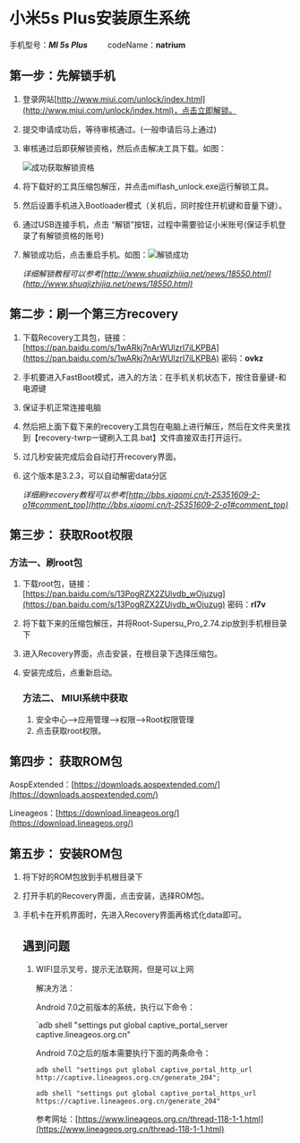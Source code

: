 # 小米5s Plus安装原生系统

手机型号：***MI 5s Plus***&emsp; &emsp; codeName：**natrium**

## 第一步：先解锁手机 

1. 登录网站[http://www.miui.com/unlock/index.html](http://www.miui.com/unlock/index.html)，点击立即解锁。

2. 提交申请成功后，等待审核通过。(一般申请后马上通过)

3. 审核通过后即获解锁资格，然后点击解决工具下载。如图：

   ![成功获取解锁资格](https://raw.githubusercontent.com/puppet16/puppet16.github.io/master/picture/blogPic/shua1.png)

4. 将下载好的工具压缩包解压，并点击miflash_unlock.exe运行解锁工具。

5. 然后设置手机进入Bootloader模式（关机后，同时按住开机键和音量下键）。

6. 通过USB连接手机，点击 “解锁”按钮，过程中需要验证小米账号(保证手机登录了有解锁资格的账号)

7. 解锁成功后，点击重启手机。如图：![解锁成功](https://raw.githubusercontent.com/puppet16/puppet16.github.io/master/picture/blogPic/shua2.png)

   *详细解锁教程可以参考[http://www.shuajizhijia.net/news/18550.html](http://www.shuajizhijia.net/news/18550.html)*

## 第二步：刷一个第三方recovery

1. 下载Recovery工具包，链接：[https://pan.baidu.com/s/1wARkj7nArWUlzrI7iLKPBA](https://pan.baidu.com/s/1wARkj7nArWUlzrI7iLKPBA) 密码：**ovkz**

2. 手机要进入FastBoot模式，进入的方法：在手机关机状态下，按住音量键-和电源键

3. 保证手机正常连接电脑

4. 然后把上面下载下来的recovery工具包在电脑上进行解压，然后在文件夹里找到【recovery-twrp一键刷入工具.bat】文件直接双击打开运行。

5. 过几秒安装完成后会自动打开recovery界面。

6. 这个版本是3.2.3，可以自动解密data分区

   *详细刷recovery教程可以参考[http://bbs.xiaomi.cn/t-25351609-2-o1#comment_top](http://bbs.xiaomi.cn/t-25351609-2-o1#comment_top)*

## 第三步： 获取Root权限

### 方法一、刷root包

1. 下载root包，链接：[https://pan.baidu.com/s/13PogRZX2ZUivdb_wOjuzug](https://pan.baidu.com/s/13PogRZX2ZUivdb_wOjuzug) 密码：**rl7v**

2. 将下载下来的压缩包解压，并将Root-Supersu_Pro_2.74.zip放到手机根目录下

3. 进入Recovery界面，点击安装，在根目录下选择压缩包。

4. 安装完成后，点重新启动。

   ### 方法二、 MIUI系统中获取

   1. 安全中心-->应用管理-->权限-->Root权限管理
   2. 点击获取root权限。

   

## 第四步： 获取ROM包

AospExtended：[https://downloads.aospextended.com/](https://downloads.aospextended.com/)

Lineageos：[https://download.lineageos.org/](https://download.lineageos.org/)

## 第五步： 安装ROM包

1. 将下好的ROM包放到手机根目录下

2. 打开手机的Recovery界面，点击安装，选择ROM包。

3. 手机卡在开机界面时，先进入Recovery界面再格式化data即可。

   ## 遇到问题

   1. WIFI显示叉号，提示无法联网，但是可以上网

      解决方法：

      Android 7.0之前版本的系统，执行以下命令：

      `adb shell "settings put global captive_portal_server captive.lineageos.org.cn"

      Android 7.0之后的版本需要执行下面的两条命令：

      `adb shell "settings put global captive_portal_http_url http://captive.lineageos.org.cn/generate_204";`

      `adb shell "settings put global captive_portal_https_url https://captive.lineageos.org.cn/generate_204"`

      参考网址：[https://www.lineageos.org.cn/thread-118-1-1.html](https://www.lineageos.org.cn/thread-118-1-1.html)

      